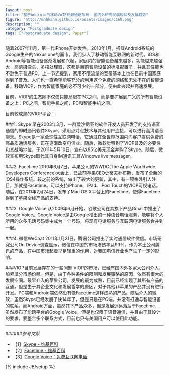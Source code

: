 ```yaml
---
layout: post
title: "基于Android的移动VoIP视频通话系统——国内外研究发展现状及发展趋势"
figure: "http://mnhkahn.github.io/assets/images/c168.png"
description: ""
category: "Postgraduate design"
tags: ["Postgraduate design", Paper"]
---
```


随着2007年11月，第一代iPhone开始发售，2010年1月，搭载Android系统的Google生产的Nexus one的面市，我们步入了移动智能互联网的新时代。iOS和Android等智能设备逐渐发展和兴起，家庭内的智能设备越来越多，功能越来越强大，高清摄像头、多核处理器，这都是目前智能设备的标准配置了，并且其性能也不逊色于普通PC。上一节还提到，家用不限流量的宽带基本上也在目前中国家庭得到了普及。人们也一直希望能够充分的利用这个免费的网络和无处不在的智能设备。移动VIOP，作为智能家庭的必不可少的一部分，便由此兴起并高速发展。

目前，VIOP的生态圈不仅仅只能局限在PC之间，而是要扩展到广义的所有智能设备之上：PC之间，智能手机之间，PC和智能手机之间。

目前较成熟的VIOP平台：

###1. Skype
早在2003年3月，一群爱沙尼亚的软件开发人员开发了的支持语音通信的即时通讯软件Skype，采用点对点技术与其他用户连接，可以进行高清语音聊天。Skype是一家全球性互联网电话，它通过在全世界范围内向客户提供免费的高品质通话服务，正在逐渐改变电信业。随后，微软觉察到了VIOP普及的必要性和其战略地位，于2011年5月10日，宣布以85亿美元现金并购了Skype。随后，微软宣布用Skype取代其自身IM通讯工具Windows live messager。

###2. Facetime
2010年6月7日，苹果公司的WWDC(The Apple Worldwide Developers Conference)大会上，已故前苹果CEO史蒂夫乔布斯，发布了全新的iOS4操作系统。较之前的系统，做出了较大的更新，其中，有一项格外引人注目，那就是Facetime。可以支持iPhone、iPad、iPod Touch的VIOP可视电话。随后，在2011年2月24日，发布了Mac OS X平台上的Facetime，使得Facetime得到了苹果全线产品的支持。

###3. Google Voice
从2009年6月开始，谷歌公司在其旗下产品Gmail中推出了Google Voice。Google Voice是由Google推出的一种语音电话服务，能够将个人所用的众多电话号码集中成为一个号码，将现有电话服务与互联网电话服务合并到一起。

###4. 微信WeChat
2011年1月21日，腾讯公司推出了实时通信软件微信。市场研究公司On Device调查显示，微信在中国的市场渗透率达93%。作为本土公司腾讯的产品，在中国市场起着举足轻重的作用，对我国电信行业也产生了一定的影响。

###VIOP目前发展存在的一些问题
VIOP的市场，已经有国内外多家大公司介入，加紧瓜分市场份额。但是，由于各种条件的限制和发展策略的原因，依然有很大的发展空间。最早介入的苹果公司，发展的最为成熟，目前已经实现了其所有产品的互通，但是由于其企业文化和发展哲学的原因，对于其他非苹果的产品并没有进行开发。PC端和Android端依然没有像Facetime这样成熟的产品。随后介入的微软，虽然Skype已经发展了快14年了，但是只是在PC端，并没有打通与智能设备的联系。而Android方面，虽然其下产品众多，但是发展远远落后于Facetime，虽然发布了能跨平台的Google Voice，但是也仅限于语音通信，并且由于其设计的要求，要整合多个联系方式，目前也只有美国用户可以使用此功能。

---
######*参考文献*
+ 【1】[Skype - 维基百科](http://zh.wikipedia.org/wiki/Skype)
+ 【2】[Facetime - 维基百科](http://zh.wikipedia.org/wiki/FaceTime)
+ 【3】[Google Voice：免费互联网电话](http://www.williamlong.info/apps/archives/79.html)




{% include JB/setup %}